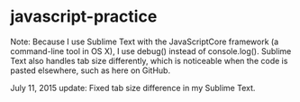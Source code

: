# javascript-practice

Note: Because I use Sublime Text with the JavaScriptCore framework (a command-line tool in OS X), I use debug() instead of console.log(). Sublime Text also handles tab size differently, which is noticeable when the code is pasted elsewhere, such as here on GitHub. 

July 11, 2015 update: Fixed tab size difference in my Sublime Text. 
